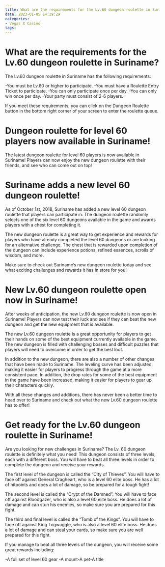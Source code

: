 ```yaml
---
title: What are the requirements for the Lv.60 dungeon roulette in Suriname
date: 2023-01-05 14:39:29
categories:
- Vegas X Casino
tags:
---
```



#  What are the requirements for the Lv.60 dungeon roulette in Suriname?

The Lv.60 dungeon roulette in Suriname has the following requirements:

-You must be Lv.60 or higher to participate.
-You must have a Roulette Entry Ticket to participate.
-You can only participate once per day.
-You can only win once per day.
-Your party must consist of 2-6 players.

If you meet these requirements, you can click on the Dungeon Roulette button in the bottom right corner of your screen to enter the roulette queue.

#  Dungeon roulette for level 60 players now available in Suriname!

The latest dungeon roulette for level 60 players is now available in Suriname! Players can now enjoy the new dungeon roulette with their friends, and see who can come out on top!

#  Suriname adds a new level 60 dungeon roulette!

As of October 1st, 2018, Suriname has added a new level 60 dungeon roulette that players can participate in. The dungeon roulette randomly selects one of the six level 60 dungeons available in the game and awards players with a chest for completing it.

The new dungeon roulette is a great way to get experience and rewards for players who have already completed the level 60 dungeons or are looking for an alternative challenge. The chest that is rewarded upon completion of the dungeon can include experience potions, refined essences, scrolls of wisdom, and more.

Make sure to check out Suriname’s new dungeon roulette today and see what exciting challenges and rewards it has in store for you!

#  New Lv.60 dungeon roulette open now in Suriname!

After weeks of anticipation, the new Lv.60 dungeon roulette is now open in Suriname! Players can now test their luck and see if they can beat the new dungeon and get the new equipment that is available.

The new Lv.60 dungeon roulette is a great opportunity for players to get their hands on some of the best equipment currently available in the game. The new dungeon is filled with challenging bosses and difficult puzzles that players will need to overcome in order to get the best loot.

In addition to the new dungeon, there are also a number of other changes that have been made to Suriname. The leveling curve has been adjusted, making it easier for players to progress through the game at a more consistent pace. In addition, the drop rates for some of the best equipment in the game have been increased, making it easier for players to gear up their characters quickly.

With all these changes and additions, there has never been a better time to head over to Suriname and check out what the new Lv.60 dungeon roulette has to offer!

#  Get ready for the Lv.60 dungeon roulette in Suriname!

Are you looking for new challenges in Suriname? The Lv. 60 dungeon roulette is definitely what you need! This dungeon consists of three levels, each with a different boss. You will have to beat all three levels in order to complete the dungeon and receive your rewards.

The first level of the dungeon is called the “City of Thieves”. You will have to face off against General Cragheart, who is a level 60 elite boss. He has a lot of hitpoints and does a lot of damage, so be prepared for a tough fight!

The second level is called the “Crypt of the Damned”. You will have to face off against Bloodgazer, who is also a level 60 elite boss. He does a lot of damage and can stun his enemies, so make sure you are prepared for this fight.

The third and final level is called the “Tomb of the Kings”. You will have to face off against King Togwaggle, who is also a level 60 elite boss. He does a lot of damage and can steal your cards, so make sure you are well prepared for this fight.

If you manage to beat all three levels of the dungeon, you will receive some great rewards including:

-A full set of level 60 gear
-A mount-A pet-A title